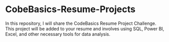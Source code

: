 # CobeBasics-Resume-Projects
In this repository, I will share the CodeBasics Resume Project Challenge. This project will be added to your resume and involves using SQL, Power BI, Excel, and other necessary tools for data analysis.
